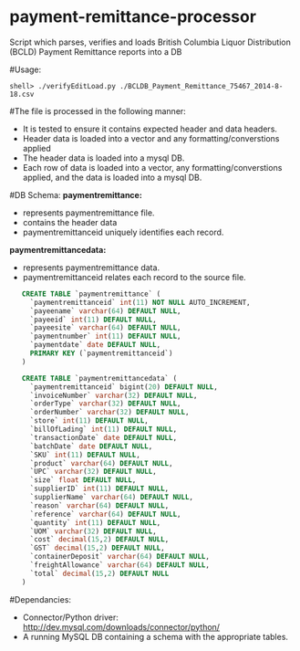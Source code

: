 payment-remittance-processor
============================

Script which parses, verifies and loads British Columbia Liquor Distribution (BCLD) Payment Remittance reports into a DB

#Usage:

```
shell> ./verifyEditLoad.py ./BCLDB_Payment_Remittance_75467_2014-8-18.csv
```


#The file is processed in the following manner:

* It is tested to ensure it contains expected header and data headers.
* Header data is loaded into a vector and any formatting/converstions applied
* The header data is loaded into a mysql DB.
* Each row of data is loaded into a vector, any formatting/converstions applied, and
   the data is loaded into a mysql DB.

#DB Schema:
   **paymentremittance:**
   * represents paymentremittance file.
   * contains the header data
   * paymentremittanceid uniquely identifies each record.

   **paymentremittancedata:**
   * represents paymentremittance data.
   * paymentremittanceid relates each record to the source file.

```sql
   CREATE TABLE `paymentremittance` (
     `paymentremittanceid` int(11) NOT NULL AUTO_INCREMENT,
     `payeename` varchar(64) DEFAULT NULL,
     `payeeid` int(11) DEFAULT NULL,
     `payeesite` varchar(64) DEFAULT NULL,
     `paymentnumber` int(11) DEFAULT NULL,
     `paymentdate` date DEFAULT NULL,
     PRIMARY KEY (`paymentremittanceid`)
   )

   CREATE TABLE `paymentremittancedata` (
     `paymentremittanceid` bigint(20) DEFAULT NULL,
     `invoiceNumber` varchar(32) DEFAULT NULL,
     `orderType` varchar(32) DEFAULT NULL,
     `orderNumber` varchar(32) DEFAULT NULL,
     `store` int(11) DEFAULT NULL,
     `billOfLading` int(11) DEFAULT NULL,
     `transactionDate` date DEFAULT NULL,
     `batchDate` date DEFAULT NULL,
     `SKU` int(11) DEFAULT NULL,
     `product` varchar(64) DEFAULT NULL,
     `UPC` varchar(32) DEFAULT NULL,
     `size` float DEFAULT NULL,
     `supplierID` int(11) DEFAULT NULL,
     `supplierName` varchar(64) DEFAULT NULL,
     `reason` varchar(64) DEFAULT NULL,
     `reference` varchar(64) DEFAULT NULL,
     `quantity` int(11) DEFAULT NULL,
     `UOM` varchar(32) DEFAULT NULL,
     `cost` decimal(15,2) DEFAULT NULL,
     `GST` decimal(15,2) DEFAULT NULL,
     `containerDeposit` varchar(64) DEFAULT NULL,
     `freightAllowance` varchar(64) DEFAULT NULL,
     `total` decimal(15,2) DEFAULT NULL
   )
   ```

#Dependancies:

- Connector/Python driver: http://dev.mysql.com/downloads/connector/python/
- A running MySQL DB containing a schema with the appropriate tables.
